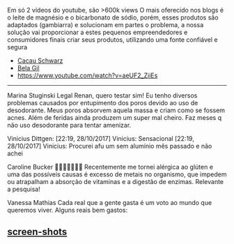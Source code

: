 
Em só 2 vídeos do youtube, são >600k views
O mais oferecido nos blogs é o leite de magnésio e o bicarbonato de sódio, porém, esses produtos são adaptados (gambiarra) e solucionam em partes o problema, a nossa solução vai proporcionar a estes pequenos empreendedores e consumidores finais criar seus produtos, utilizando uma fonte confiável e segura
* [Cacau Schwarz](http://www.youtube.com/watch?v=syQBnEe1GIs)
* [Bela Gil](https://www.youtube.com/watch?v=20zMQZDV6GM)
* https://www.youtube.com/watch?v=aeUF2_ZiiEs


-----
Marina Stuginski Legal Renan, quero testar sim! Eu tenho diversos problemas causados por entupimento dos poros devido ao uso de desodorante. Meus poros absorvem aquela massa e criam como se fossem acnes. Além de feridas ainda produzem um super mal cheiro. Faz meses q não uso desodorante para tentar amenizar.

Vinicius Dittgen: [22:19, 28/10/2017] Vinicius: Sensacional
[22:19, 28/10/2017] Vinicius: Procurei afu um sem alumínio mês passado e não achei

Caroline Bucker
👏🏻👏🏻👏🏻👏
Recentemente me tornei alérgica ao glúten e uma das possíveis causas é excesso de metais no organismo, que impedem ou atrapalham a absorção de vitaminas e a digestão de enzimas.
Relevante a pesquisa!

Vanessa Mathias
Cada real que a gente gasta é um voto ao mundo que queremos viver. Alguns reais bem gastos:
 
[screen-shots](https://drive.google.com/drive/folders/0BykbOfSnCQRwYU9KWlcwN0Qwdlk?usp=sharing) 
------
